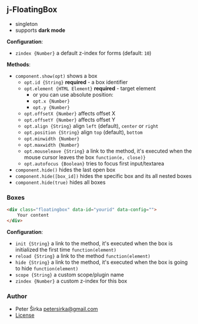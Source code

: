 ## j-FloatingBox

- singleton
- supports __dark mode__

__Configuration__:

- `zindex {Number}` a default z-index for forms (default: `10`)

__Methods__:

- `component.show(opt)` shows a box
	- `opt.id {String}` __required__ - a box identifier
	- `opt.element {HTML Element}` __required__ - target element
		- or you can use absolute position:
		- `opt.x {Number}`
		- `opt.y {Number}`
	- `opt.offsetX {Number}` affects offset X
	- `opt.offsetY {Number}` affects offset Y
	- `opt.align {String}` align `left` (default), `center` or `right`
	- `opt.position {String}` align `top` (default), `bottom`
	- `opt.minwidth {Number}`
	- `opt.maxwidth {Number}`
	- `opt.mouseleave {String}` a link to the method, it's executed when the mouse cursor leaves the box `function(e, close)}`
	- `opt.autofocus {Boolean}` tries to focus first input/textarea
- `component.hide()` hides the last open box
- `component.hide([box_id])` hides the specific box and its all nested boxes
- `component.hide(true)` hides all boxes

### Boxes

```html
<div class="floatingbox" data-id="yourid" data-config="">
	Your content
</div>
```

__Configuration__:

- `init {String}` a link to the method, it's executed when the box is initialized the first time `function(element)`
- `reload {String}` a link to the method `function(element)`
- `hide {String}` a link to the method, it's executed when the box is going to hide `function(element)`
- `scope {String}` a custom scope/plugin name
- `zindex {Number}` a custom z-index for this box

### Author

- Peter Širka <petersirka@gmail.com>
- [License](https://www.totaljs.com/license/)